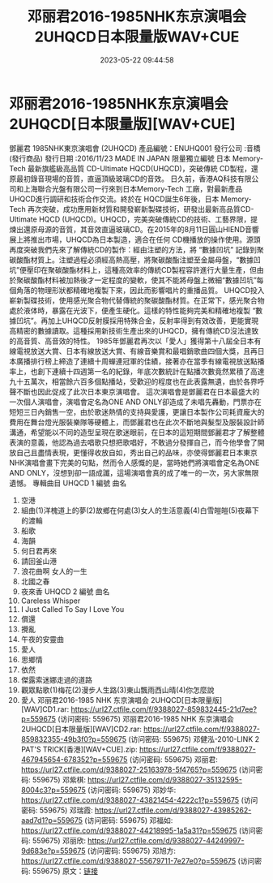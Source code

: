 ﻿---
title: 邓丽君2016-1985NHK东京演唱会2UHQCD日本限量版WAV+CUE
date: 2023-05-22 09:44:58
categories: WAV车载音乐、镜像
tags: 华语中文
---
# 邓丽君2016-1985NHK东京演唱会2UHQCD[日本限量版][WAV+CUE]

鄧麗君
1985NHK東京演唱會 (2UHQCD)
產品編號：ENUHQ001
發行公司 :音橋 (發行商品)
發行日期 :2016/11/23
MADE IN JAPAN
限量獨立編號
日本 Memory-Tech 最新旗艦級高品質 CD-Ultimate HQCD(UHQCD)，突破傳統
CD製程，還原最初錄音現場的音質，直逼頂級玻璃CD的音效。
日久前，香港AQ科技有限公司和上海聯合光盤有限公司一行來到日本Memory-Tech
工廠，對最新產品UHQCD進行調研和技術合作交流。終於在 HQCD誕生6年後，日本 Memory-Tech
再次突破，成功應用新材質和開發嶄新製碟技術，研發出最新高品質CD-Ultimate HQCD
(UHQCD)。UHQCD，完美突破傳統CD的技術、工藝界限，提煉出還原母源的音質，其音效直逼玻璃CD。在2015年的8月11日圓山HIEND音響展上將推出市場，UHQCD為日本製造，適合在任何
CD機播放的操作使用。源頭再度突破我們先來了解傳統CD的製作：經由注塑的方法，將 “數據凹坑”
記錄到聚碳酸酯材質上。注塑過程必須經高熱高壓，將聚碳酸酯注塑至金屬母盤，“數據凹坑”便壓印在聚碳酸酯材料上，這種高效率的傳統CD製程容許進行大量生產，但由於聚碳酸酯材料被加熱後才一定程度的變軟，使其不能將母盤上微細“數據凹坑”每個角落的物理形狀都精確地複製下來，因此而影響唱片的重播品質。
UHQCD投入嶄新製碟技術，使用感光聚合物代替傳統的聚碳酸酯材質。在正常下，感光聚合物處於液体時，暴露在光波下，便產生硬化。這樣的特性能夠完美和精確地複製
“數據凹坑”。再加上UHQCD反射膜採用特殊合金，反射率得到有效改善，更能實現高精密的數據讀取。這種採用新技術生產出來的UHQCD，擁有傳統CD沒法達致的高音質、高音效的特性。
1985年鄧麗君再次以「愛人」獲得第十八屆全日本有線電視放送大賞、日本有線放送大賞、有線音樂賞和最唱銷歌曲四個大獎，且再日本廣播排行榜上締造了連續十周蟬連冠軍的佳績，接著亦在當季有線電視放送點播率上，也創下連續十四週第一名的紀錄，年底次數統計在點播次數竟然累積了高達九十五萬次，相當餘六百多個點播站，受歡迎的程度也在此表露無遺，由於各界呼聲不斷也因此促成了此次日本東京演唱會。
這次演唱會是鄧麗君在日本最盛大的一次個人演唱會，演唱會定名為ONE AND
ONLY卻造成了未唱先轟動，門票亦在短短三日內銷售一空，由於歌迷熱情的支持與愛護，更讓日本製作公司耗資龐大的費用在舞台燈光服裝樂隊等硬體上，而鄧麗君也在此次不斷地與髮型及服裝設計師溝通，希望能以不同的造型呈現在歌迷眼前，在日本的這短期間鄧麗君才了解整體表演的意義，他認為過去唱歌只想把歌唱好，不敢過分發揮自己，而今他學會了開放自己且盡情表現，更懂得收放自如，秀出自己的品味，亦使得鄧麗君日本東京NHK演唱會畫下完美的句點，然而令人感慨的是，當時她們將演唱會定名為ONE
AND ONLY，沒想到卻一語成讖，這場演唱會真的成了唯一的一次，另大家無限遺憾。
專輯曲目
UHQCD 1
編號 曲名
1. 空港
2. 組曲(1)洋槐道上的夢(2)故鄉在何處(3)女人的生活意義(4)白雪皚皚(5)夜幕下的渡輪
3. 船歌
4. 海韻
5. 何日君再來
6. 請回釜山港
7. 浪花曲啊 女人的一生
8. 北國之春
9. 夜來香
UHQCD 2
編號 曲名
1. Careless Whisper
2. I Just Called To Say I Love You
3. 償還
4. 攪亂
5. 午夜的安靈曲
6. 愛人
7. 思鄉情
8. 依然
9. 傑露索迷娜走過的道路
10. 觀眾點歌(1)梅花(2)漫步人生路(3)東山飄雨西山晴(4)你怎麼說
11. 愛人
邓丽君2016-1985 NHK 东京演唱会 2UHQCD[日本限量版][WAV]CD1.rar: https://url27.ctfile.com/f/9388027-859832445-21d7ee?p=559675
(访问密码: 559675)
邓丽君2016-1985 NHK 东京演唱会 2UHQCD[日本限量版][WAV]CD2.rar: https://url27.ctfile.com/f/9388027-859832355-49b3f0?p=559675
(访问密码: 559675)
邓健泓-2010-LINK 2 PAT'S TRICK[香港][WAV+CUE].zip: https://url27.ctfile.com/f/9388027-467945654-678352?p=559675
(访问密码: 559675)
邓丽君: https://url27.ctfile.com/d/9388027-25163978-5f4765?p=559675
(访问密码: 559675)
邓紫棋: https://url27.ctfile.com/d/9388027-35132595-8004c3?p=559675
(访问密码: 559675)
邓妙华: https://url27.ctfile.com/d/9388027-43821454-4222c1?p=559675
(访问密码: 559675)
邓瑞霞: https://url27.ctfile.com/d/9388027-43985262-aad7d1?p=559675
(访问密码: 559675)
邓福如: https://url27.ctfile.com/d/9388027-44218995-1a5a31?p=559675
(访问密码: 559675)
邓丽欣: https://url27.ctfile.com/d/9388027-44249997-9d683e?p=559675
(访问密码: 559675)
邓旭方: https://url27.ctfile.com/d/9388027-55679711-7e27e0?p=559675
(访问密码: 559675)
原文：[链接](https://blog.sina.com.cn/s/blog_1647c7e76010311zh.html)